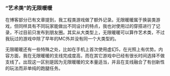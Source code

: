  ### “艺术类”的无限暖暖

在博客部分已有文章提到，我工程类游戏做了额外记录。无限暖暖属于换装类游戏，但同样具有不同玩家能做出不同设计的特点，我也对使用过的穿搭进行了记录，不过目前只发布到朋友圈。其实从大类型上，无限暖暖可以算作艺术类，不过我玩过的游戏中除了早年的MC外并没有同一个大类型的。

无限暖暖还有一些特殊之处，比如在手机上首次使用虚幻5，在光照上有优势。内容方面，我在无限暖暖的支线完成度高，而在其它游戏中已经有很长时间选择不做支线了。出现这一区别是因为无限暖暖的文本量适当，并且在支线融合了有创新性的玩法而非单纯的跑腿任务。